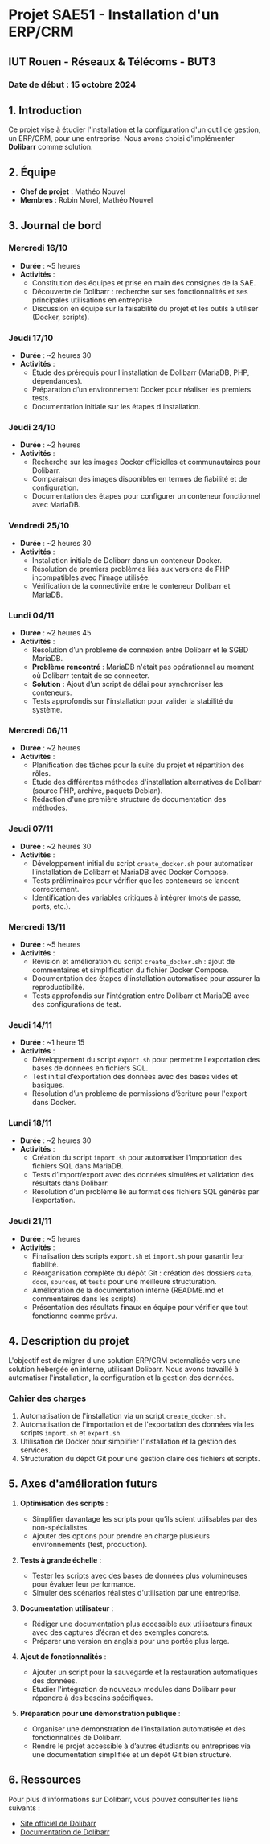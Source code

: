 # Projet SAE51 - Installation d'un ERP/CRM

## IUT Rouen - Réseaux & Télécoms - BUT3
### Date de début : 15 octobre 2024

## 1. Introduction
Ce projet vise à étudier l'installation et la configuration d'un outil de gestion, un ERP/CRM, pour une entreprise. Nous avons choisi d'implémenter **Dolibarr** comme solution.

## 2. Équipe
- **Chef de projet** : Mathéo Nouvel
- **Membres** : Robin Morel, Mathéo Nouvel

## 3. Journal de bord

### Mercredi 16/10
- **Durée** : ~5 heures
- **Activités** :
  - Constitution des équipes et prise en main des consignes de la SAE.
  - Découverte de Dolibarr : recherche sur ses fonctionnalités et ses principales utilisations en entreprise.
  - Discussion en équipe sur la faisabilité du projet et les outils à utiliser (Docker, scripts).

### Jeudi 17/10
- **Durée** : ~2 heures 30
- **Activités** :
  - Étude des prérequis pour l'installation de Dolibarr (MariaDB, PHP, dépendances).
  - Préparation d’un environnement Docker pour réaliser les premiers tests.
  - Documentation initiale sur les étapes d'installation.

### Jeudi 24/10
- **Durée** : ~2 heures
- **Activités** :
  - Recherche sur les images Docker officielles et communautaires pour Dolibarr.
  - Comparaison des images disponibles en termes de fiabilité et de configuration.
  - Documentation des étapes pour configurer un conteneur fonctionnel avec MariaDB.

### Vendredi 25/10
- **Durée** : ~2 heures 30
- **Activités** :
  - Installation initiale de Dolibarr dans un conteneur Docker.
  - Résolution de premiers problèmes liés aux versions de PHP incompatibles avec l'image utilisée.
  - Vérification de la connectivité entre le conteneur Dolibarr et MariaDB.

### Lundi 04/11
- **Durée** : ~2 heures 45
- **Activités** :
  - Résolution d’un problème de connexion entre Dolibarr et le SGBD MariaDB.
  - **Problème rencontré** : MariaDB n'était pas opérationnel au moment où Dolibarr tentait de se connecter.
  - **Solution** : Ajout d’un script de délai pour synchroniser les conteneurs.
  - Tests approfondis sur l'installation pour valider la stabilité du système.

### Mercredi 06/11
- **Durée** : ~2 heures
- **Activités** :
  - Planification des tâches pour la suite du projet et répartition des rôles.
  - Étude des différentes méthodes d'installation alternatives de Dolibarr (source PHP, archive, paquets Debian).
  - Rédaction d'une première structure de documentation des méthodes.

### Jeudi 07/11
- **Durée** : ~2 heures 30
- **Activités** :
  - Développement initial du script `create_docker.sh` pour automatiser l’installation de Dolibarr et MariaDB avec Docker Compose.
  - Tests préliminaires pour vérifier que les conteneurs se lancent correctement.
  - Identification des variables critiques à intégrer (mots de passe, ports, etc.).

### Mercredi 13/11
- **Durée** : ~5 heures
- **Activités** :
  - Révision et amélioration du script `create_docker.sh` : ajout de commentaires et simplification du fichier Docker Compose.
  - Documentation des étapes d'installation automatisée pour assurer la reproductibilité.
  - Tests approfondis sur l’intégration entre Dolibarr et MariaDB avec des configurations de test.

### Jeudi 14/11
- **Durée** : ~1 heure 15
- **Activités** :
  - Développement du script `export.sh` pour permettre l'exportation des bases de données en fichiers SQL.
  - Test initial d’exportation des données avec des bases vides et basiques.
  - Résolution d’un problème de permissions d’écriture pour l'export dans Docker.

### Lundi 18/11
- **Durée** : ~2 heures 30
- **Activités** :
  - Création du script `import.sh` pour automatiser l’importation des fichiers SQL dans MariaDB.
  - Tests d’import/export avec des données simulées et validation des résultats dans Dolibarr.
  - Résolution d'un problème lié au format des fichiers SQL générés par l’exportation.

### Jeudi 21/11
- **Durée** : ~5 heures
- **Activités** :
  - Finalisation des scripts `export.sh` et `import.sh` pour garantir leur fiabilité.
  - Réorganisation complète du dépôt Git : création des dossiers `data`, `docs`, `sources`, et `tests` pour une meilleure structuration.
  - Amélioration de la documentation interne (README.md et commentaires dans les scripts).
  - Présentation des résultats finaux en équipe pour vérifier que tout fonctionne comme prévu.

## 4. Description du projet
L'objectif est de migrer d'une solution ERP/CRM externalisée vers une solution hébergée en interne, utilisant Dolibarr. Nous avons travaillé à automatiser l'installation, la configuration et la gestion des données.

### Cahier des charges
1. Automatisation de l'installation via un script `create_docker.sh`.
2. Automatisation de l'importation et de l'exportation des données via les scripts `import.sh` et `export.sh`.
3. Utilisation de Docker pour simplifier l’installation et la gestion des services.
4. Structuration du dépôt Git pour une gestion claire des fichiers et scripts.

## 5. Axes d'amélioration futurs
1. **Optimisation des scripts** :
   - Simplifier davantage les scripts pour qu’ils soient utilisables par des non-spécialistes.
   - Ajouter des options pour prendre en charge plusieurs environnements (test, production).

2. **Tests à grande échelle** :
   - Tester les scripts avec des bases de données plus volumineuses pour évaluer leur performance.
   - Simuler des scénarios réalistes d'utilisation par une entreprise.

3. **Documentation utilisateur** :
   - Rédiger une documentation plus accessible aux utilisateurs finaux avec des captures d’écran et des exemples concrets.
   - Préparer une version en anglais pour une portée plus large.

4. **Ajout de fonctionnalités** :
   - Ajouter un script pour la sauvegarde et la restauration automatiques des données.
   - Étudier l'intégration de nouveaux modules dans Dolibarr pour répondre à des besoins spécifiques.

5. **Préparation pour une démonstration publique** :
   - Organiser une démonstration de l’installation automatisée et des fonctionnalités de Dolibarr.
   - Rendre le projet accessible à d’autres étudiants ou entreprises via une documentation simplifiée et un dépôt Git bien structuré.

## 6. Ressources
Pour plus d'informations sur Dolibarr, vous pouvez consulter les liens suivants :
- [Site officiel de Dolibarr](https://www.dolibarr.org/)
- [Documentation de Dolibarr](https://wiki.dolibarr.org/)
